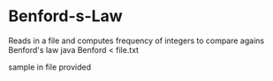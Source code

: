 # Benford-s-Law
Reads in a file and computes frequency of integers to compare agains Benford's law
java Benford < file.txt

sample in file provided
